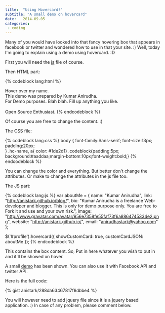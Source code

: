 ```yaml
---
title:  "Using Hovercard!"
subtitle: "A small demo on hovercard"
date:   2014-09-05
categories:
 - coding
---
```

Many of you would have looked into that fancy hovering box that appears in facebook or twitter and wondered how to use in that your site. :) Well, today I'm going to explain using a demo using hovercard. :D


First you will need the [js][hovercardjs] file of course.

Then HTML part:

{% codeblock lang:html %}
<div class="codeblock">Hover over my name.</div>
This demo was prepared by <label id="profile">Kumar Anirudha</label>.<br />
For Demo purposes. Blah blah. Fill up anything you like.<br /><br />Open Source Enthusiast. 
{% endcodeblock %}

Of course you are free to change the content. :) 

The CSS file:

{% codeblock lang:css %}
body
{
    font-family:Sans-serif;
    font-size:13px;
    padding:20px;    
}
.hc-name, a{ color: #1de2d1}
.codeblock{padding:5px; background:#aaddaa;margin-bottom:10px;font-weight:bold;}
{% endcodeblock %}

You can change the color and everything. But better don't change the attributes. Or make to change the attributes in the js file too.

The JS part:

{% codeblock lang:js %}
var aboutMe = {
    name: "Kumar Anirudha",
    link: "http://anistark.github.io/blog/",
    bio: "Kumar Anirudha is a freelance Web-developer and blogger. This is only for demo purpose only. You are free to Fork it and use and your own risk.",
    image: "http://www.gravatar.com/avatar/956e7358fe55faf73f6a8864745334e2.png",
    website: "http://anistark.github.io/",
    email: "anirudhastark@yahoo.com"
};

$('#profile').hovercard({
    showCustomCard: true, 
    customCardJSON: aboutMe
});
{% endcodeblock %}

This contains the box content. So, Put in here whatever you wish to put in and it'll be showed on hover.

A small [demo][demohovercard] has been shown.
You can also use it with Facebook API and twitter API. 

Here is the full code:

{% gist anistark/288da63467817f8dbbe4 %}

You will however need to add jquery file since it is a jquery based application. :) In case of any problem, please comment below. 



[hovercardjs]: https://raw.githubusercontent.com/anistark/demo/master/hovercard/jquery.hovercard.min.js
[demohovercard]: http://anistark.github.io/demo/hovercard/
